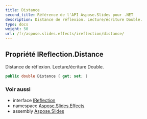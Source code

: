 ```yaml
---
title: Distance
second_title: Référence de l'API Aspose.Slides pour .NET
description: Distance de réflexion. Lecture/écriture Double.
type: docs
weight: 50
url: /fr/aspose.slides.effects/ireflection/distance/
---
```


## Propriété IReflection.Distance

Distance de réflexion. Lecture/écriture Double.

```csharp
public double Distance { get; set; }
```

### Voir aussi

* interface [IReflection](../../ireflection)
* namespace [Aspose.Slides.Effects](../../ireflection)
* assembly [Aspose.Slides](../../../)

<!-- NE PAS ÉDITER : généré par xmldocmd pour Aspose.Slides.dll -->